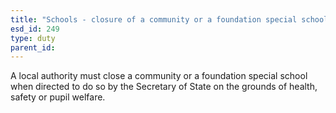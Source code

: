 ```yaml
---
title: "Schools - closure of a community or a foundation special school"
esd_id: 249
type: duty
parent_id:  
---
```


A local authority must close a community or a foundation special school when directed to do so by the Secretary of State on the grounds of health, safety or pupil welfare. 

